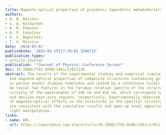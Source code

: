 ```yaml
---
title: Magneto-optical properties of plasmonic hyperbolic metamaterials
authors:
- V. B. Novikov
- I. A. Kolmychek
- A. R. Pomozov
- A. P. Leontiev
- K. S. Napolskii
- T. V. Murzina
date: '2020-03-01'
publishDate: '2025-03-15T17:29:02.159673Z'
publication_types:
- article-journal
publication: '*Journal of Physics: Conference Series*'
doi: 10.1088/1742-6596/1461/1/012120
abstract: The results of the experimental studies and numerical simulation of optical
  and magneto-optical properties of composite structures containing gold nanorods
  in porous anodic alumina templates and coated by a continuous nickel film are presented.
  We reveal two features in the Faraday rotation spectra of the structures in the
  vicinity of the wavelengths of 540 nm and 810 nm, which correspond to the epsilon-near-pole
  and epsilon-near-zero regions, respectively. Experimentally observed distinct enhancement
  of magneto-optical effects in the structures in the spectral vicinity of these points
  are consistent with the simulation results and open up novel opportunities for magnetic-field-assisted
  light manipulation.
links:
- name: URL
  url: https://iopscience.iop.org/article/10.1088/1742-6596/1461/1/012120
---
```

